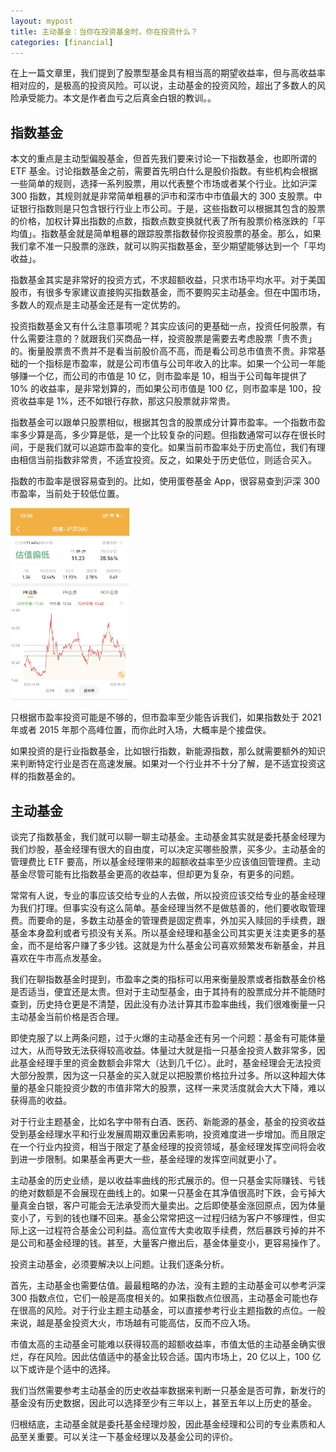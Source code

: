 ```yaml
---
layout: mypost
title: 主动基金：当你在投资基金时，你在投资什么？
categories: [financial]
---
```


在上一篇文章里，我们提到了股票型基金具有相当高的期望收益率，但与高收益率相对应的，是极高的投资风险。可以说，主动基金的投资风险，超出了多数人的风险承受能力。本文是作者血亏之后真金白银的教训。。

## 指数基金

本文的重点是主动型偏股基金，但首先我们要来讨论一下指数基金，也即所谓的 ETF 基金。讨论指数基金之前，需要首先明白什么是股价指数。有些机构会根据一些简单的规则，选择一系列股票，用以代表整个市场或者某个行业。比如沪深 300 指数，其规则就是非常简单粗暴的沪市和深市中市值最大的 300 支股票。中证银行指数则是只包含银行行业上市公司。于是，这些指数可以根据其包含的股票的价格，加权计算出指数的点数，指数点数变换就代表了所有股票价格涨跌的「平均值」。指数基金就是简单粗暴的跟踪股票指数替你投资股票的基金。那么，如果我们拿不准一只股票的涨跌，就可以购买指数基金，至少期望能够达到一个「平均收益」。

指数基金其实是非常好的投资方式，不求超额收益，只求市场平均水平。对于美国股市，有很多专家建议直接购买指数基金，而不要购买主动基金。但在中国市场，多数人的观点是主动基金还是有一定优势的。

投资指数基金又有什么注意事项呢？其实应该问的更基础一点，投资任何股票，有什么需要注意的？就跟我们买商品一样，投资股票是需要去考虑股票「贵不贵」的。衡量股票贵不贵并不是看当前股价高不高，而是看公司总市值贵不贵。非常基础的一个指标是市盈率，就是公司市值与公司年收入的比率。如果一个公司一年能够赚一个亿，而公司的市值是 10 亿，则市盈率是 10，相当于公司每年提供了 10% 的收益率，是非常划算的，而如果公司市值是 100 亿，则市盈率是 100，投资收益率是 1%，还不如银行存款，那这只股票就非常贵。

指数基金可以跟单只股票相似，根据其包含的股票成分计算市盈率。一个指数市盈率多少算是高，多少算是低，是一个比较复杂的问题。但指数通常可以存在很长时间，于是我们就可以追踪市盈率的变化。如果当前市盈率处于历史高位，我们有理由相信当前指数非常贵，不适宜投资。反之，如果处于历史低位，则适合买入。

指数的市盈率是很容易查到的。比如，使用蛋卷基金 App，很容易查到沪深 300 市盈率，当前处于较低位置。

<img src="../../posts/2022-life/hs300.jpg" alt="image" style="zoom:30%;" />

只根据市盈率投资可能是不够的，但市盈率至少能告诉我们，如果指数处于 2021 年或者 2015 年那个高峰位置，而你此时入场，大概率是个接盘侠。

如果投资的是行业指数基金，比如银行指数，新能源指数，那么就需要额外的知识来判断特定行业是否在高速发展。如果对一个行业并不十分了解，是不适宜投资这样的指数基金的。

## 主动基金

谈完了指数基金，我们就可以聊一聊主动基金。主动基金其实就是委托基金经理为我们炒股，基金经理有很大的自由度，可以决定买哪些股票，买多少。主动基金的管理费比 ETF 要高，所以基金经理带来的超额收益率至少应该值回管理费。主动基金尽管可能有比指数基金更高的收益率，但却更为复杂，有更多的问题。

常常有人说，专业的事应该交给专业的人去做，所以投资应该交给专业的基金经理为我们打理。但事实没有这么简单。基金经理当然不是做慈善的，他们要收取管理费。而要命的是，多数主动基金的管理费是固定费率，外加买入赎回的手续费，跟基金本身盈利或者亏损没有关系。所以基金经理和基金公司其实更关注卖更多的基金，而不是给客户赚了多少钱。这就是为什么基金公司喜欢频繁发布新基金，并且喜欢在牛市高点发基金。

我们在聊指数基金时提到，市盈率之类的指标可以用来衡量股票或者指数基金价格是否适当，便宜还是太贵。但对于主动型基金，由于其持有的股票成分并不能随时查到，历史持仓更是不清楚，因此没有办法计算其市盈率曲线，我们很难衡量一只主动基金当前价格是否合理。

即使克服了以上两条问题，过于火爆的主动基金还有另一个问题：基金有可能体量过大，从而导致无法获得较高收益。体量过大就是指一只基金投资人数非常多，因此基金经理手里的资金数额会非常大（达到几千亿）。此时，基金经理会无法投资大部分股票，因为这一只基金的买入就足以把股票价格拉升过多。所以这种超大体量的基金只能投资少数的市值非常大的股票，这样一来灵活度就会大大下降，难以获得高的收益。

对于行业主题基金，比如名字中带有白酒、医药、新能源的基金，基金的投资收益受到基金经理水平和行业发展周期双重因素影响，投资难度进一步增加。而且限定在一个行业内投资，相当于限定了基金经理的投资领域，基金经理发挥空间将会收到进一步限制。如果基金再更大一些，基金经理的发挥空间就更小了。

主动基金的历史业绩，是以收益率曲线的形式展示的。但一只基金实际赚钱、亏钱的绝对数额是不会展现在曲线上的。如果一只基金在其净值很高时下跌，会亏掉大量真金白银，客户可能会无法承受而大量卖出。之后即使基金涨回原点，因为体量变小了，亏到的钱也赚不回来。基金公常常把这一过程归结为客户不够理性，但实际上这一过程符合基金公司利益。高位宣传大卖收取手续费，然后暴跌亏掉的并不是公司和基金经理的钱。甚至，大量客户撤出后，基金体量变小，更容易操作了。

投资主动基金，必须要解决以上问题。让我们逐条分析。

首先，主动基金也需要估值。最最粗略的办法，没有主题的主动基金可以参考沪深 300 指数点位，它们一般是高度相关的。如果指数点位很高，主动基金可能也存在很高的风险。对于行业主题主动基金，可以直接参考行业主题指数的点位。一般来说，越是基金投资大火，市场越有可能高估，反而不应入场。

市值太高的主动基金可能难以获得较高的超额收益率，市值太低的主动基金确实很烂，存在风险。因此估值适中的基金比较合适。国内市场上，20 亿以上，100 亿以下或许是个适中的选择。

我们当然需要参考主动基金的历史收益率数据来判断一只基金是否可靠，新发行的基金没有历史数据，因此可以选择至少有三年以上，甚至五年以上历史的基金。

归根结底，主动基金就是委托基金经理炒股，因此基金经理和公司的专业素质和人品至关重要。可以关注一下基金经理以及基金公司的评价。
